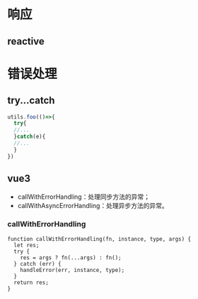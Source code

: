 
# 响应
## reactive


# 错误处理

## try...catch

```js
utils.foo(()=>{
  try{
  //...
  }catch(e){
  //...
  }
})
```

## vue3

- callWithErrorHandling：处理同步方法的异常；
- callWithAsyncErrorHandling：处理异步方法的异常。

### callWithErrorHandling

```vue
function callWithErrorHandling(fn, instance, type, args) {
  let res;
  try {
    res = args ? fn(...args) : fn();
  } catch (err) {
    handleError(err, instance, type);
  }
  return res;
}
```

